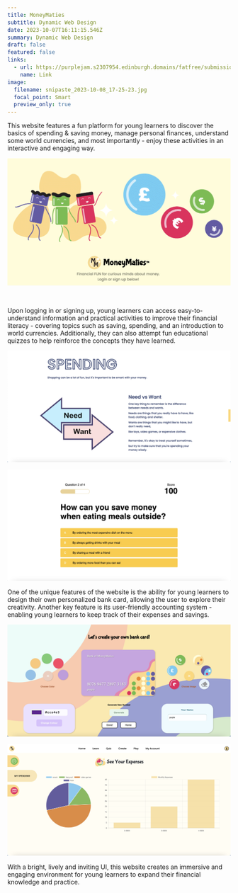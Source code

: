```yaml
---
title: MoneyMaties
subtitle: Dynamic Web Design
date: 2023-10-07T16:11:15.546Z
summary: Dynamic Web Design
draft: false
featured: false
links:
  - url: https://purplejam.s2307954.edinburgh.domains/fatfree/submission2/
    name: Link
image:
  filename: snipaste_2023-10-08_17-25-23.jpg
  focal_point: Smart
  preview_only: true
---
```

This website features a fun platform for young learners to discover the basics of spending & saving money, manage personal finances, understand some world currencies, and most importantly - enjoy these activities in an interactive and engaging way.

![](snipaste_2023-10-08_17-25-23.jpg)

![]()

Upon logging in or signing up, young learners can access easy-to-understand information and practical activities to improve their financial literacy - covering topics such as saving, spending, and an introduction to world currencies. Additionally, they can also attempt fun educational quizzes to help reinforce the concepts they have learned.

![](snipaste_2023-10-08_17-34-19.jpg)

![](snipaste_2023-10-08_17-34-55.jpg)

One of the unique features of the website is the ability for young learners to design their own personalized bank card, allowing the user to explore their creativity. Another key feature is its user-friendly accounting system - enabling young learners to keep track of their expenses and savings. 

![](snipaste_2023-10-08_17-41-35.jpg)

![](snipaste_2023-10-08_17-38-25.jpg)

With a bright, lively and inviting UI, this website creates an immersive and engaging environment for young learners to expand their financial knowledge and practice.